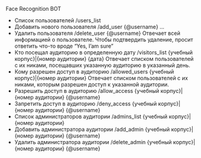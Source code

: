 Face Recognition BOT
- Список пользователей 
	/users_list
- Добавить нового пользователя 
	/add_user {@username} 
	...
- Удалить пользователя
	/delete_user {@username} 
	Отвечает всей информацией о пользователе. Чтобы подтвердить удаление, просит ответить что-то вроде “Yes, I’am sure”
- Кто посещал аудиторию в определенную дату 
	/visitors_list {учебный корпус}|{номер аудитории} {дата} 
	Отвечает списком пользователей с их никами, посещавших указанную аудиторию в указанный день.
- Кому разрешен доступ в аудиторию 
	/allowed_users {учебный корпус}|{номер аудитории} 
	Отвечает списком пользователей с их никами, которым разрешен доступ к указанной аудитории.
- Разрешить доступ в аудиторию 
	/allow_access {учебный корпус}|{номер аудитории} {@username}
- Запретить доступ в аудиторию 
	/deny_access {учебный корпус}|{номер аудитории} {@username}
- Список администраторов аудитории
	/admins_list {учебный корпус}|{номер аудитории}
- Добавить администратора аудитории 
	/add_admin {учебный корпус}|{номер аудитории} {@username}
- Удалить администратора аудитории 
	/delete_admin {учебный корпус}|{номер аудитории} {@username}